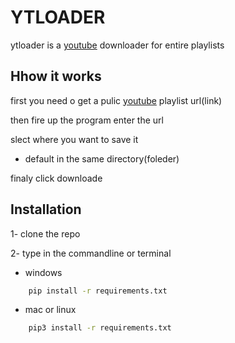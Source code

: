 # YTLOADER

ytloader is a [youtube](www.youtube.com) downloader for entire playlists 

## Hhow it works

first you need o get a pulic [youtube](www.youtube.com) playlist url(link)

then fire up the program enter the url

slect where you want to save it 
-	default in the same directory(foleder)

finaly click downloade

## Installation

1- clone the repo

2- type in the commandline or terminal 

-    windows

```bash
	pip install -r requirements.txt
```
 
-	mac or linux
    
```bash
    pip3 install -r requirements.txt
```

